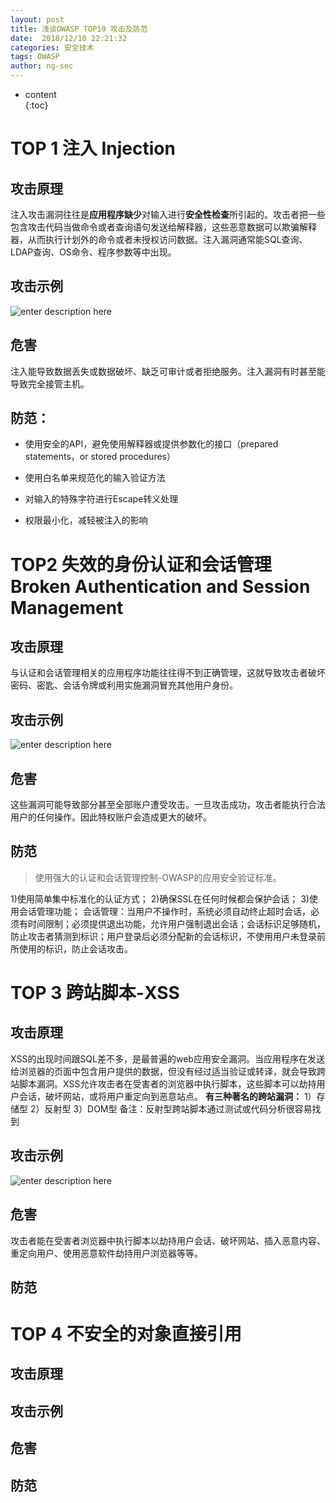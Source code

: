 ```yaml
---
layout: post  
title: 浅谈OWASP TOP10 攻击及防范
date:  2018/12/10 22:21:32  
categories: 安全技术 
tags: OWASP
author: ng-sec  
---
```


* content  
{:toc}

# TOP 1 注入 Injection
## 攻击原理
注入攻击漏洞往往是**应用程序缺少**对输入进行**安全性检查**所引起的。攻击者把一些包含攻击代码当做命令或者查询语句发送给解释器，这些恶意数据可以欺骗解释器，从而执行计划外的命令或者未授权访问数据。注入漏洞通常能SQL查询、LDAP查询、OS命令、程序参数等中出现。

## 攻击示例
![enter description here](http://800wifi.com/ng-sec/1544453285727.png)

## 危害
注入能导致数据丢失或数据破坏、缺乏可审计或者拒绝服务。注入漏洞有时甚至能导致完全接管主机。
## 防范：
- 使用安全的API，避免使用解释器或提供参数化的接口（prepared statements，or stored procedures）

- 使用白名单来规范化的输入验证方法

- 对输入的特殊字符进行Escape转义处理

- 权限最小化，减轻被注入的影响

# TOP2  失效的身份认证和会话管理  Broken Authentication and Session Management
## 攻击原理
与认证和会话管理相关的应用程序功能往往得不到正确管理，这就导致攻击者破坏密码、密匙、会话令牌或利用实施漏洞冒充其他用户身份。

## 攻击示例
![enter description here](http://800wifi.com/ng-sec/1544453693943.png)


## 危害
这些漏洞可能导致部分甚至全部账户遭受攻击。一旦攻击成功，攻击者能执行合法用户的任何操作。因此特权账户会造成更大的破坏。
## 防范
>使用强大的认证和会话管理控制-OWASP的应用安全验证标准。

1)使用简单集中标准化的认证方式；
2)确保SSL在任何时候都会保护会话；
3)使用会话管理功能；
会话管理：当用户不操作时，系统必须自动终止超时会话，必须有时间限制；必须提供退出功能，允许用户强制退出会话；会话标识足够随机，防止攻击者猜测到标识；用户登录后必须分配新的会话标识，不使用用户未登录前所使用的标识，防止会话攻击。

# TOP 3 跨站脚本-XSS
## 攻击原理
XSS的出现时间跟SQL差不多，是最普遍的web应用安全漏洞。当应用程序在发送给浏览器的页面中包含用户提供的数据，但没有经过适当验证或转译，就会导致跨站脚本漏洞。XSS允许攻击者在受害者的浏览器中执行脚本，这些脚本可以劫持用户会话，破坏网站，或将用户重定向到恶意站点。
**有三种著名的跨站漏洞：**
1）存储型
2）反射型
3）DOM型
备注：反射型跨站脚本通过测试或代码分析很容易找到
## 攻击示例
![enter description here](http://800wifi.com/ng-sec/1544455003205.png)
## 危害
攻击者能在受害者浏览器中执行脚本以劫持用户会话、破坏网站、插入恶意内容、重定向用户、使用恶意软件劫持用户浏览器等等。
## 防范

# TOP 4 不安全的对象直接引用
## 攻击原理

## 攻击示例

## 危害
## 防范